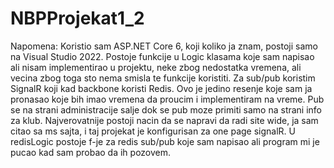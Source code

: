 # NBPProjekat1_2


Napomena: Koristio sam ASP.NET Core 6, koji koliko ja znam, postoji samo na Visual Studio 2022.
Postoje funkcije u Logic klasama koje sam napisao ali nisam implementirao u projektu, neke zbog nedostatka vremena, ali vecina zbog toga sto nema smisla te funkcije koristiti.
Za sub/pub koristim SignalR koji kad backbone koristi Redis. Ovo je jedino resenje koje sam ja pronasao koje bih imao vremena da proucim i implementiram na vreme.
Pub se na strani administracije salje dok se pub moze primiti samo na strani info za klub. Najverovatnije postoji nacin da se napravi da radi site wide, ja sam citao sa ms sajta,
i taj projekat je konfigurisan za one page signalR. U redisLogic postoje f-je za redis sub/pub koje sam napisao ali program mi je pucao kad sam probao da ih pozovem.
